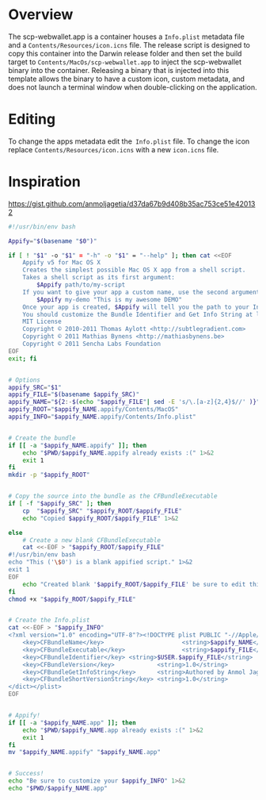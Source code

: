 # Overview
The scp-webwallet.app is a container houses a `Info.plist` metadata file and a `Contents/Resources/icon.icns` file. The release script is designed to copy this container into the Darwin release folder and then set the build target to `Contents/MacOs/scp-webwallet.app` to inject the scp-webwallet binary into the container. Releasing a binary that is injected into this template allows the binary to have a custom icon, custom metadata, and does not launch a terminal window when double-clicking on the application.

# Editing
To change the apps metadata edit the` Info.plist` file. To change the icon replace `Contents/Resources/icon.icns` with a new `icon.icns` file.

# Inspiration

https://gist.github.com/anmoljagetia/d37da67b9d408b35ac753ce51e420132

```sh
#!/usr/bin/env bash

Appify="$(basename "$0")"

if [ ! "$1" -o "$1" = "-h" -o "$1" = "--help" ]; then cat <<EOF
    Appify v5 for Mac OS X
    Creates the simplest possible Mac OS X app from a shell script.
    Takes a shell script as its first argument:
        $Appify path/to/my-script
    If you want to give your app a custom name, use the second argument:
        $Appify my-demo "This is my awesome DEMO"
    Once your app is created, $Appify will tell you the path to your Info.plist.
    You should customize the Bundle Identifier and Get Info String at least.
    MIT License
    Copyright © 2010-2011 Thomas Aylott <http://subtlegradient.com>
    Copyright © 2011 Mathias Bynens <http://mathiasbynens.be>
    Copyright © 2011 Sencha Labs Foundation
EOF
exit; fi


# Options
appify_SRC="$1"
appify_FILE="$(basename $appify_SRC)"
appify_NAME="${2:-$(echo "$appify_FILE"| sed -E 's/\.[a-z]{2,4}$//' )}"
appify_ROOT="$appify_NAME.appify/Contents/MacOS"
appify_INFO="$appify_NAME.appify/Contents/Info.plist"


# Create the bundle
if [[ -a "$appify_NAME.appify" ]]; then
    echo "$PWD/$appify_NAME.appify already exists :(" 1>&2
    exit 1
fi
mkdir -p "$appify_ROOT"


# Copy the source into the bundle as the CFBundleExecutable
if [ -f "$appify_SRC" ]; then
    cp  "$appify_SRC" "$appify_ROOT/$appify_FILE"
    echo "Copied $appify_ROOT/$appify_FILE" 1>&2

else
    # Create a new blank CFBundleExecutable
    cat <<-EOF > "$appify_ROOT/$appify_FILE"
#!/usr/bin/env bash
echo "This ('\$0') is a blank appified script." 1>&2
exit 1
EOF
    echo "Created blank '$appify_ROOT/$appify_FILE' be sure to edit this file to make it do things and stuff" 1>&2
fi
chmod +x "$appify_ROOT/$appify_FILE"


# Create the Info.plist
cat <<-EOF > "$appify_INFO"
<?xml version="1.0" encoding="UTF-8"?><!DOCTYPE plist PUBLIC "-//Apple//DTD PLIST 1.0//EN" "http://www.apple.com/DTDs/PropertyList-1.0.dtd"><plist version="1.0"><dict><key>CFBundlePackageType</key><string>APPL</string><key>CFBundleInfoDictionaryVersion</key><string>6.0</string>
    <key>CFBundleName</key>                      <string>$appify_NAME</string>
    <key>CFBundleExecutable</key>                <string>$appify_FILE</string>
    <key>CFBundleIdentifier</key> <string>$USER.$appify_FILE</string>
    <key>CFBundleVersion</key>            <string>1.0</string>
    <key>CFBundleGetInfoString</key>      <string>Authored by Anmol Jagetia at `date`</string>
    <key>CFBundleShortVersionString</key> <string>1.0</string>
</dict></plist>
EOF


# Appify!
if [[ -a "$appify_NAME.app" ]]; then
    echo "$PWD/$appify_NAME.app already exists :(" 1>&2
    exit 1
fi
mv "$appify_NAME.appify" "$appify_NAME.app"


# Success!
echo "Be sure to customize your $appify_INFO" 1>&2
echo "$PWD/$appify_NAME.app"
```

